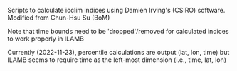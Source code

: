 Scripts to calculate icclim indices using Damien Irving's (CSIRO) software. Modified from Chun-Hsu Su (BoM)

Note that time bounds need to be 'dropped'/removed for calculated indices to work properly in ILAMB

Currently (2022-11-23), percentile calculations are output (lat, lon, time) but ILAMB seems to require time as the left-most dimension (i.e., time, lat, lon)